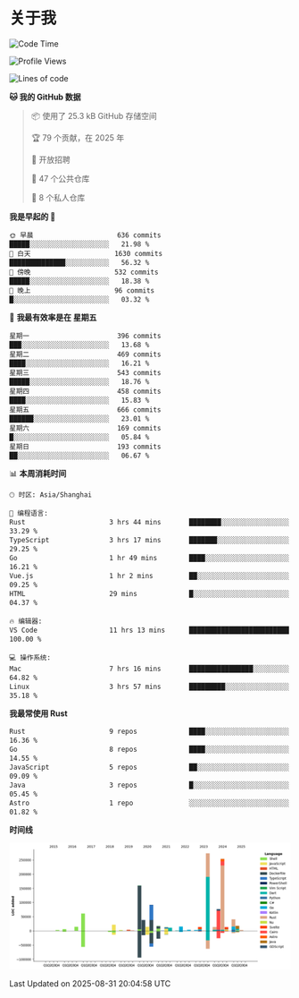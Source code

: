 # 关于我

<!--START_SECTION:waka-->
![Code Time](http://img.shields.io/badge/Code%20Time-4%2C083%20hrs%2033%20mins-blue)

![Profile Views](http://img.shields.io/badge/%E4%B8%AA%E4%BA%BA%E8%B5%84%E6%96%99%E8%A7%82%E7%9C%8B%E6%AC%A1%E6%95%B0-0-blue)

![Lines of code](https://img.shields.io/badge/%E4%BB%8E%E3%80%8CHello%20World%E3%80%8D%E8%B5%B7%E6%88%91%E5%B7%B2%E7%BB%8F%E5%86%99%E4%BA%86-1.2%20million%20%E8%A1%8C%E4%BB%A3%E7%A0%81-blue)

**🐱 我的 GitHub 数据** 

> 📦  使用了 25.3 kB GitHub 存储空间 
 > 
> 🏆 79 个贡献，在 2025 年
 > 
> 💼 开放招聘
 > 
> 📜 47 个公共仓库 
 > 
> 🔑 8 个私人仓库 
 > 
**我是早起的 🐤** 

```text
🌞 早晨                     636 commits         █████░░░░░░░░░░░░░░░░░░░░   21.98 % 
🌆 白天                     1630 commits        ██████████████░░░░░░░░░░░   56.32 % 
🌃 傍晚                     532 commits         █████░░░░░░░░░░░░░░░░░░░░   18.38 % 
🌙 晚上                     96 commits          █░░░░░░░░░░░░░░░░░░░░░░░░   03.32 % 
```
📅 **我最有效率是在 星期五** 

```text
星期一                      396 commits         ███░░░░░░░░░░░░░░░░░░░░░░   13.68 % 
星期二                      469 commits         ████░░░░░░░░░░░░░░░░░░░░░   16.21 % 
星期三                      543 commits         █████░░░░░░░░░░░░░░░░░░░░   18.76 % 
星期四                      458 commits         ████░░░░░░░░░░░░░░░░░░░░░   15.83 % 
星期五                      666 commits         ██████░░░░░░░░░░░░░░░░░░░   23.01 % 
星期六                      169 commits         █░░░░░░░░░░░░░░░░░░░░░░░░   05.84 % 
星期日                      193 commits         ██░░░░░░░░░░░░░░░░░░░░░░░   06.67 % 
```


📊 **本周消耗时间** 

```text
🕑︎ 时区: Asia/Shanghai

💬 编程语言: 
Rust                     3 hrs 44 mins       ████████░░░░░░░░░░░░░░░░░   33.29 % 
TypeScript               3 hrs 17 mins       ███████░░░░░░░░░░░░░░░░░░   29.25 % 
Go                       1 hr 49 mins        ████░░░░░░░░░░░░░░░░░░░░░   16.21 % 
Vue.js                   1 hr 2 mins         ██░░░░░░░░░░░░░░░░░░░░░░░   09.25 % 
HTML                     29 mins             █░░░░░░░░░░░░░░░░░░░░░░░░   04.37 % 

🔥 编辑器: 
VS Code                  11 hrs 13 mins      █████████████████████████   100.00 % 

💻 操作系统: 
Mac                      7 hrs 16 mins       ████████████████░░░░░░░░░   64.82 % 
Linux                    3 hrs 57 mins       █████████░░░░░░░░░░░░░░░░   35.18 % 
```

**我最常使用 Rust** 

```text
Rust                     9 repos             ████░░░░░░░░░░░░░░░░░░░░░   16.36 % 
Go                       8 repos             ████░░░░░░░░░░░░░░░░░░░░░   14.55 % 
JavaScript               5 repos             ██░░░░░░░░░░░░░░░░░░░░░░░   09.09 % 
Java                     3 repos             █░░░░░░░░░░░░░░░░░░░░░░░░   05.45 % 
Astro                    1 repo              ░░░░░░░░░░░░░░░░░░░░░░░░░   01.82 % 
```



**时间线**

![Lines of Code chart](https://raw.githubusercontent.com/catusax/catusax/master/assets/bar_graph.png)


 Last Updated on 2025-08-31 20:04:58 UTC
<!--END_SECTION:waka-->
